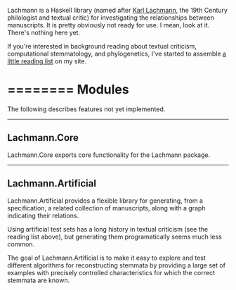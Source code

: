 
Lachmann is a Haskell library (named after [Karl
Lachmann](http://en.wikipedia.org/wiki/Karl_Lachmann), the 19th Century
philologist and textual critic) for investigating the relationships between
manuscripts. It is pretty obviously not ready for use. I mean, look at it.
There's nothing here yet.

If you're interested in background reading about textual criticism,
computational stemmatology, and phylogenetics, I've started to assemble [a
little reading
list](http://chrisyoung.net/reading/computational-stemmatology.html) on my
site.

========
Modules
========

The following describes features not yet implemented.

-------------
Lachmann.Core
-------------

Lachmann.Core exports core functionality for the Lachmann package.

-------------------
Lachmann.Artificial
-------------------

Lachmann.Artificial provides a flexible library for generating, from a
specification, a related collection of manuscripts, along with a graph
indicating their relations.

Using artificial test sets has a long history in textual criticism (see the
reading list above), but generating them programatically seems much less
common. 

The goal of Lachmann.Artificial is to make it easy to explore and test
different algorithms for reconstructing stemmata by providing a large set of
examples with precisely controlled characteristics for which the correct
stemmata are known.
